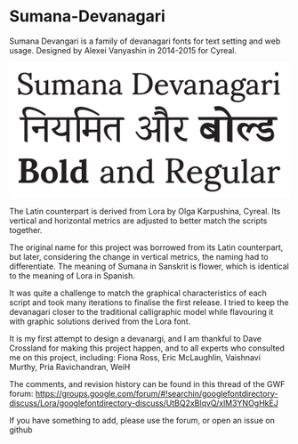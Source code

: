 # Sumana-Devanagari
Sumana Devangari is a family of devanagari fonts for text setting and web usage. 
Designed by Alexei Vanyashin in 2014-2015 for Cyreal.

![alt tag](Samples/Sumana.png)

The Latin counterpart is derived from Lora by Olga Karpushina, Cyreal. Its vertical and horizontal metrics are adjusted to better match the scripts together. 

The original name for this project was borrowed from its Latin counterpart, but later, considering the
change in vertical metrics, the naming had to differentiate. The meaning of Sumana in Sanskrit is flower, 
which is identical to the meaning of Lora in Spanish. 

It was quite a challenge to match the graphical characteristics of each script and took many iterations
to finalise the first release. I tried to keep the devanagari closer to the traditional calligraphic model 
while flavouring it with graphic solutions derived from the Lora font. 

It is my first attempt to design a devanargi, and I am thankful to Dave Crossland for making this project happen, 
and to all experts who consulted me on this project, including: Fiona Ross, Eric McLaughlin, Vaishnavi Murthy, 
Pria Ravichandran, WeiH

The comments, and revision history can be found in this thread of the GWF forum: 
https://groups.google.com/forum/#!searchin/googlefontdirectory-discuss/Lora/googlefontdirectory-discuss/UtBQ2xBlqvQ/xlM3YNOgHkEJ

If you have something to add, please use the forum, or open an issue on github


